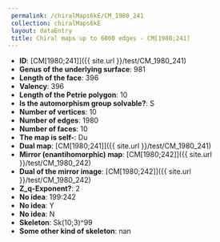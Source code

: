 ```yaml
--- 
 permalink: /chiralMaps6kE/CM_1980_241 
 collection: chiralMaps6kE
 layout: dataEntry
 title: Chiral maps up to 6000 edges - CM[1980;241]
---
```


- **ID**: [CM[1980;241]]({{ site.url }}/test/CM_1980_241)
- **Genus of the underlying surface**: 981
- **Length of the face**: 396
- **Valency**: 396
- **Length of the Petrie polygon**: 10
- **Is the automorphism group solvable?**: S
- **Number of vertices**: 10
- **Number of edges**: 1980
- **Number of faces**: 10
- **The map is self-**: Du
- **Dual map**: [CM[1980;241]]({{ site.url }}/test/CM_1980_241)
- **Mirror (enantihomorphic) map**: [CM[1980;242]]({{ site.url }}/test/CM_1980_242)
- **Dual of the mirror image**: [CM[1980;242]]({{ site.url }}/test/CM_1980_242)
- **Z_q-Exponent?**: 2
- **No idea**:  199:242
- **No idea**: Y
- **No idea**: N
- **Skeleton**: Sk(10;3)^99
- **Some other kind of skeleton**: nan
